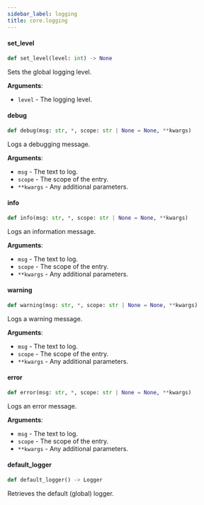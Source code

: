 ```yaml
---
sidebar_label: logging
title: core.logging
---
```


#### set\_level

```python
def set_level(level: int) -> None
```

Sets the global logging level.

**Arguments**:

- `level` - The logging level.

#### debug

```python
def debug(msg: str, *, scope: str | None = None, **kwargs)
```

Logs a debugging message.

**Arguments**:

- `msg` - The text to log.
- `scope` - The scope of the entry.
- `**kwargs` - Any additional parameters.

#### info

```python
def info(msg: str, *, scope: str | None = None, **kwargs)
```

Logs an information message.

**Arguments**:

- `msg` - The text to log.
- `scope` - The scope of the entry.
- `**kwargs` - Any additional parameters.

#### warning

```python
def warning(msg: str, *, scope: str | None = None, **kwargs)
```

Logs a warning message.

**Arguments**:

- `msg` - The text to log.
- `scope` - The scope of the entry.
- `**kwargs` - Any additional parameters.

#### error

```python
def error(msg: str, *, scope: str | None = None, **kwargs)
```

Logs an error message.

**Arguments**:

- `msg` - The text to log.
- `scope` - The scope of the entry.
- `**kwargs` - Any additional parameters.

#### default\_logger

```python
def default_logger() -> Logger
```

Retrieves the default (global) logger.

